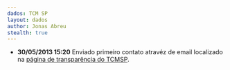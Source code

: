 ```yaml
---
dados: TCM SP
layout: dados
author: Jonas Abreu
stealth: true
---
```


* **30/05/2013 15:20** Enviado primeiro contato atravéz de email localizado na [página de transparência do TCMSP][1].

[1]: http://www.tcm.sp.gov.br/transparencia/transparencia.html
